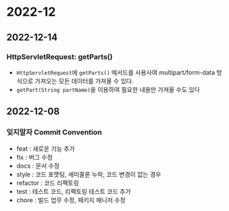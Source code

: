 # 2022-12

## 2022-12-14

### HttpServletRequest: getParts()
- `HttpServletRequest`에 `getParts()` 메서드를 사용사여 multipart/form-data 방식으로 가져오는 모든 데이터를 가져올 수 있다.
- `getPart(String partName)`을 이용하여 필요한 내용만 가져올 수도 있다

## 2022-12-08

### 잊지말자 Commit Convention
- feat : 새로운 기능 추가
- fix : 버그 수정
- docs : 문서 수정
- style : 코드 포맷팅, 세미콜론 누락, 코드 변경이 없는 경우
- refactor : 코드 리펙토링
- test : 테스트 코드, 리펙토링 테스트 코드 추가
- chore : 빌드 업무 수정, 패키지 매니저 수정
